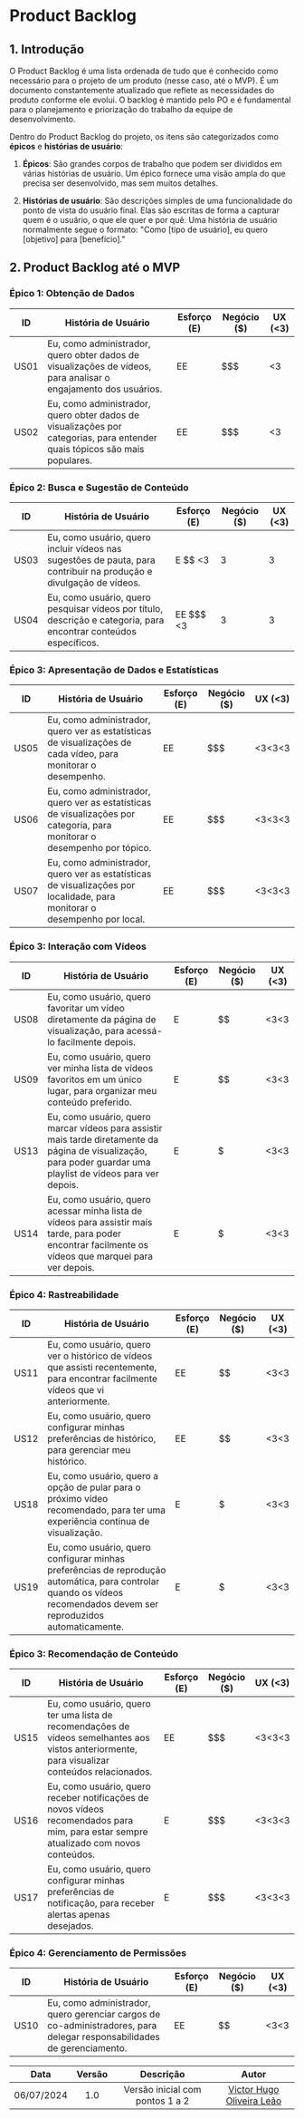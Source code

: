 # Product Backlog

## 1. Introdução

O Product Backlog é uma lista ordenada de tudo que é conhecido como necessário para o projeto de um produto (nesse caso, até o MVP). É um documento constantemente atualizado que reflete as necessidades do produto conforme ele evolui. O backlog é mantido pelo PO e é fundamental para o planejamento e priorização do trabalho da equipe de desenvolvimento.

Dentro do Product Backlog do projeto, os itens são categorizados como **épicos** e **histórias de usuário**:

1. **Épicos**: São grandes corpos de trabalho que podem ser divididos em várias histórias de usuário. Um épico fornece uma visão ampla do que precisa ser desenvolvido, mas sem muitos detalhes.

2. **Histórias de usuário**: São descrições simples de uma funcionalidade do ponto de vista do usuário final. Elas são escritas de forma a capturar quem é o usuário, o que ele quer e por quê. Uma história de usuário normalmente segue o formato: "Como [tipo de usuário], eu quero [objetivo] para [benefício]."

## 2. Product Backlog até o MVP

### Épico 1: Obtenção de Dados

| ID  | História de Usuário | Esforço (E) | Negócio ($) | UX (<3) |
|-----|---------------------|-------------|-------------|---------|
| US01   | Eu, como administrador, quero obter dados de visualizações de vídeos, para analisar o engajamento dos usuários. | EE | $$$ | <3 |
| US02   | Eu, como administrador, quero obter dados de visualizações por categorias, para entender quais tópicos são mais populares. | EE | $$$ | <3 |

### Épico 2: Busca e Sugestão de Conteúdo

| ID  | História de Usuário | Esforço (E) | Negócio ($) | UX (<3) |
|-----|---------------------|-------------|-------------|---------|
| US03   | Eu, como usuário, quero incluir vídeos nas sugestões de pauta, para contribuir na produção e divulgação de vídeos. | E $$ <3 | 3 | 3 |
| US04   | Eu, como usuário, quero pesquisar vídeos por título, descrição e categoria, para encontrar conteúdos específicos. | EE $$$ <3 | 3 | 3 |

### Épico 3: Apresentação de Dados e Estatísticas

| ID  | História de Usuário | Esforço (E) | Negócio ($) | UX (<3) |
|-----|---------------------|-------------|-------------|---------|
| US05   | Eu, como administrador, quero ver as estatísticas de visualizações de cada vídeo, para monitorar o desempenho. | EE | $$$ | <3<3<3 |
| US06   | Eu, como administrador, quero ver as estatísticas de visualizações por categoria, para monitorar o desempenho por tópico. | EE | $$$ | <3<3<3 |
| US07   | Eu, como administrador, quero ver as estatísticas de visualizações por localidade, para monitorar o desempenho por local. | EE | $$$ | <3<3<3 |

### Épico 3: Interação com Vídeos

| ID  | História de Usuário | Esforço (E) | Negócio ($) | UX (<3) |
|-----|---------------------|-------------|-------------|---------|
| US08   | Eu, como usuário, quero favoritar um vídeo diretamente da página de visualização, para acessá-lo facilmente depois. | E | $$ | <3<3 |
| US09   | Eu, como usuário, quero ver minha lista de vídeos favoritos em um único lugar, para organizar meu conteúdo preferido. | E | $$ | <3<3 |
| US13  | Eu, como usuário, quero marcar vídeos para assistir mais tarde diretamente da página de visualização, para poder guardar uma playlist de vídeos para ver depois. | E | $ | <3<3 |
| US14  | Eu, como usuário, quero acessar minha lista de vídeos para assistir mais tarde, para poder encontrar facilmente os vídeos que marquei para ver depois. | E | $ | <3<3 |

### Épico 4: Rastreabilidade

| ID  | História de Usuário | Esforço (E) | Negócio ($) | UX (<3) |
|-----|---------------------|-------------|-------------|---------|
| US11  | Eu, como usuário, quero ver o histórico de vídeos que assisti recentemente, para encontrar facilmente vídeos que vi anteriormente. | EE | $$ | <3<3 |
| US12  | Eu, como usuário, quero configurar minhas preferências de histórico, para gerenciar meu histórico. | EE | $$ | <3<3 |
| US18  | Eu, como usuário, quero a opção de pular para o próximo vídeo recomendado, para ter uma experiência contínua de visualização. | E | $ | <3<3 |
| US19  | Eu, como usuário, quero configurar minhas preferências de reprodução automática, para controlar quando os vídeos recomendados devem ser reproduzidos automaticamente. | E | $ | <3<3 |

### Épico 3: Recomendação de Conteúdo

| ID  | História de Usuário | Esforço (E) | Negócio ($) | UX (<3) |
|-----|---------------------|-------------|-------------|---------|
| US15  | Eu, como usuário, quero ter uma lista de recomendações de vídeos semelhantes aos vistos anteriormente, para visualizar conteúdos relacionados. | EE | $$$ | <3<3<3 |
| US16  | Eu, como usuário, quero receber notificações de novos vídeos recomendados para mim, para estar sempre atualizado com novos conteúdos. | E | $$$ | <3<3<3 |
| US17  | Eu, como usuário, quero configurar minhas preferências de notificação, para receber alertas apenas desejados. | E | $$$ | <3<3<3 |

### Épico 4: Gerenciamento de Permissões

| ID  | História de Usuário | Esforço (E) | Negócio ($) | UX (<3) |
|-----|---------------------|-------------|-------------|---------|
| US10  | Eu, como administrador, quero gerenciar cargos de co-administradores, para delegar responsabilidades de gerenciamento. | EE | $$ | <3<3 |

| Data | Versão | Descrição | Autor |
| :-----: | :-------------: | :---------------: | :-: |
| 06/07/2024 | 1.0 | Versão inicial com pontos 1 a 2 | [Victor Hugo Oliveira Leão](https://github.com/victorleaoo) | 
